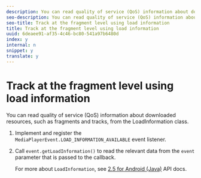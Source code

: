 ```yaml
---
description: You can read quality of service (QoS) information about downloaded resources, such as fragments and tracks, from the LoadInformation class.
seo-description: You can read quality of service (QoS) information about downloaded resources, such as fragments and tracks, from the LoadInformation class.
seo-title: Track at the fragment level using load information
title: Track at the fragment level using load information
uuid: 6deaee91-af35-4c46-bc80-541a97b6480d
index: y
internal: n
snippet: y
translate: y
---
```


# Track at the fragment level using load information

You can read quality of service (QoS) information about downloaded resources, such as fragments and tracks, from the LoadInformation class.


1. Implement and register the `MediaPlayerEvent.LOAD_INFORMATION_AVAILABLE` event listener.
1. Call `event.getLoadInformation()` to read the relevant data from the `event` parameter that is passed to the callback.

   For more about `LoadInformation`, see [2.5 for Android (Java)](http://help.adobe.com/en_US/primetime/api/psdk/javadoc_2.5/index.html) API docs.
